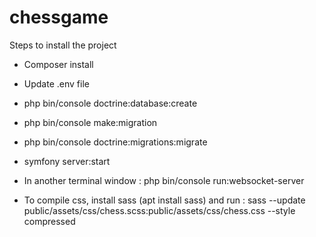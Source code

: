 # chessgame

Steps to install the project

- Composer install

- Update .env file

- php bin/console doctrine:database:create

- php bin/console make:migration

- php bin/console doctrine:migrations:migrate

- symfony server:start

- In another terminal window : php bin/console run:websocket-server

- To compile css, install sass (apt install sass) and run : sass --update public/assets/css/chess.scss:public/assets/css/chess.css --style compressed
